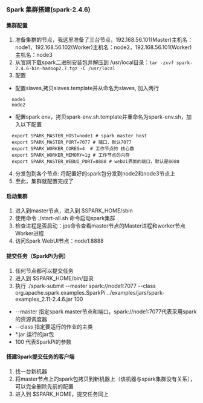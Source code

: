 ### Spark 集群搭建(spark-2.4.6)

#### 集群配置
1. 准备集群的节点，我这里准备了三台节点，192.168.56.101(Master)主机名：node1，192.168.56.102(Worker)主机名：node2，192.168.56.101(Worker)主机名：node3
2. 从官网下载spark二进制安装包并解压到 /usr/local目录：`tar -zxvf spark-2.4.6-bin-hadoop2.7.tgz -C /usr/local`
3. 配置
  - 配置slaves,拷贝slaves.template并从命名为slaves, 加入两行 
  ```shell script
    node1
    node2
  ```

  - 配置spark env，拷贝spark-env.sh.template并重命名为spark-env.sh，加入以下配置
  ```shell script
    export SPARK_MASTER_HOST=node1 # spark master host
    export SPARK_MASTER_PORT=7077 # 端口，默认7077
    export SPARK_WORKER_CORES=4  # 工作节点的 核心数
    export SPARK_WORKER_MEMORY=1g # 工作节点的内存
    export SPARK_MASTER_WEBUI_PORT=8888 # webUi界面的端口，默认是8080
  ```
4. 分发包到各个节点: 将配置好的spark包分发到node2和node3节点上
5. 至此，集群就配置完成了

#### 启动集群
1. 进入到master节点，进入到 $SPARK_HOME/sbin
2. 使用命令 ./start-all.sh 命令启动spark集群
3. 检查进程是否启动：jps命令查看master节点的Master进程和worker节点Worker进程
4. 访问Spark WebUI节点：node1:8888

#### 提交任务（SparkPi为例）
1. 任何节点都可以提交任务 
2. 进入到 $SPARK_HOME/bin/目录
3. 执行 ./spark-submit --master spark://node1:7077 --class org.apache.spark.examples.SparkPi ../examples/jars/spark-examples_2.11-2.4.6.jar 100
  - --master 指定spark master节点和端口，spark://node1:7077代表采用spark的资源调度器
  - --class 指定要运行的作业的主类
  - *.jar 运行的jar包
  - 100 代表SparkPi的参数

#### 搭建Spark提交任务的客户端
1. 找一台新机器
2. 将master节点上的spark包拷贝到新机器上（该机器与spark集群没有关系），可以完全删除先前的配置
3. 进入到 $SPARK_HOME，提交任务同上
